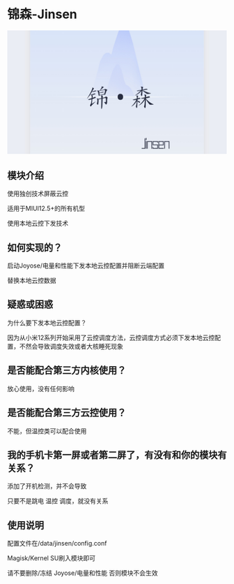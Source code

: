# 锦森-Jinsen
![Header](https://github.com/Jinsens/Jinsen/blob/main/Jinsen.png "Header")
## 模块介绍
使用独创技术屏蔽云控

适用于MIUI12.5+的所有机型

使用本地云控下发技术

## 如何实现的？

启动Joyose/电量和性能下发本地云控配置并阻断云端配置

替换本地云控数据

## 疑惑或困惑

为什么要下发本地云控配置？

因为从小米12系列开始采用了云控调度方法，云控调度方式必须下发本地云控配置，不然会导致调度失效或者大核睡死现象

## 是否能配合第三方内核使用？

放心使用，没有任何影响

## 是否能配合第三方云控使用？

不能，但温控类可以配合使用

## 我的手机卡第一屏或者第二屏了，有没有和你的模块有关系？

添加了开机检测，并不会导致

只要不是跳电 温控 调度，就没有关系

## 使用说明

配置文件在/data/jinsen/config.conf

Magisk/Kernel SU刷入模块即可

请不要删除/冻结 Joyose/电量和性能 
否则模块不会生效
